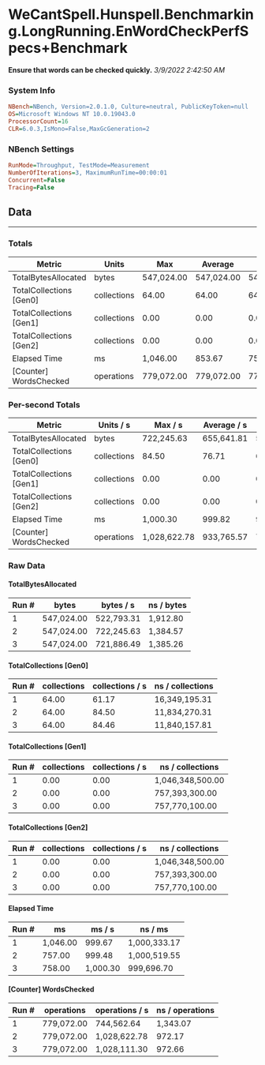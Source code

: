﻿# WeCantSpell.Hunspell.Benchmarking.LongRunning.EnWordCheckPerfSpecs+Benchmark
__Ensure that words can be checked quickly.__
_3/9/2022 2:42:50 AM_
### System Info
```ini
NBench=NBench, Version=2.0.1.0, Culture=neutral, PublicKeyToken=null
OS=Microsoft Windows NT 10.0.19043.0
ProcessorCount=16
CLR=6.0.3,IsMono=False,MaxGcGeneration=2
```

### NBench Settings
```ini
RunMode=Throughput, TestMode=Measurement
NumberOfIterations=3, MaximumRunTime=00:00:01
Concurrent=False
Tracing=False
```

## Data
-------------------

### Totals
|          Metric |           Units |             Max |         Average |             Min |          StdDev |
|---------------- |---------------- |---------------- |---------------- |---------------- |---------------- |
|TotalBytesAllocated |           bytes |      547,024.00 |      547,024.00 |      547,024.00 |            0.00 |
|TotalCollections [Gen0] |     collections |           64.00 |           64.00 |           64.00 |            0.00 |
|TotalCollections [Gen1] |     collections |            0.00 |            0.00 |            0.00 |            0.00 |
|TotalCollections [Gen2] |     collections |            0.00 |            0.00 |            0.00 |            0.00 |
|    Elapsed Time |              ms |        1,046.00 |          853.67 |          757.00 |          166.57 |
|[Counter] WordsChecked |      operations |      779,072.00 |      779,072.00 |      779,072.00 |            0.00 |

### Per-second Totals
|          Metric |       Units / s |         Max / s |     Average / s |         Min / s |      StdDev / s |
|---------------- |---------------- |---------------- |---------------- |---------------- |---------------- |
|TotalBytesAllocated |           bytes |      722,245.63 |      655,641.81 |      522,793.31 |      115,050.31 |
|TotalCollections [Gen0] |     collections |           84.50 |           76.71 |           61.17 |           13.46 |
|TotalCollections [Gen1] |     collections |            0.00 |            0.00 |            0.00 |            0.00 |
|TotalCollections [Gen2] |     collections |            0.00 |            0.00 |            0.00 |            0.00 |
|    Elapsed Time |              ms |        1,000.30 |          999.82 |          999.48 |            0.43 |
|[Counter] WordsChecked |      operations |    1,028,622.78 |      933,765.57 |      744,562.64 |      163,854.75 |

### Raw Data
#### TotalBytesAllocated
|           Run # |           bytes |       bytes / s |      ns / bytes |
|---------------- |---------------- |---------------- |---------------- |
|               1 |      547,024.00 |      522,793.31 |        1,912.80 |
|               2 |      547,024.00 |      722,245.63 |        1,384.57 |
|               3 |      547,024.00 |      721,886.49 |        1,385.26 |

#### TotalCollections [Gen0]
|           Run # |     collections | collections / s |ns / collections |
|---------------- |---------------- |---------------- |---------------- |
|               1 |           64.00 |           61.17 |   16,349,195.31 |
|               2 |           64.00 |           84.50 |   11,834,270.31 |
|               3 |           64.00 |           84.46 |   11,840,157.81 |

#### TotalCollections [Gen1]
|           Run # |     collections | collections / s |ns / collections |
|---------------- |---------------- |---------------- |---------------- |
|               1 |            0.00 |            0.00 |1,046,348,500.00 |
|               2 |            0.00 |            0.00 |  757,393,300.00 |
|               3 |            0.00 |            0.00 |  757,770,100.00 |

#### TotalCollections [Gen2]
|           Run # |     collections | collections / s |ns / collections |
|---------------- |---------------- |---------------- |---------------- |
|               1 |            0.00 |            0.00 |1,046,348,500.00 |
|               2 |            0.00 |            0.00 |  757,393,300.00 |
|               3 |            0.00 |            0.00 |  757,770,100.00 |

#### Elapsed Time
|           Run # |              ms |          ms / s |         ns / ms |
|---------------- |---------------- |---------------- |---------------- |
|               1 |        1,046.00 |          999.67 |    1,000,333.17 |
|               2 |          757.00 |          999.48 |    1,000,519.55 |
|               3 |          758.00 |        1,000.30 |      999,696.70 |

#### [Counter] WordsChecked
|           Run # |      operations |  operations / s | ns / operations |
|---------------- |---------------- |---------------- |---------------- |
|               1 |      779,072.00 |      744,562.64 |        1,343.07 |
|               2 |      779,072.00 |    1,028,622.78 |          972.17 |
|               3 |      779,072.00 |    1,028,111.30 |          972.66 |


